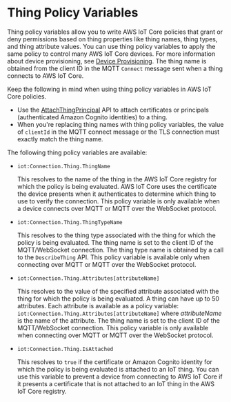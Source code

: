# Thing Policy Variables<a name="thing-policy-variables"></a>

Thing policy variables allow you to write AWS IoT Core policies that grant or deny permissions based on thing properties like thing names, thing types, and thing attribute values\. You can use thing policy variables to apply the same policy to control many AWS IoT Core devices\. For more information about device provisioning, see [Device Provisioning](iot-provision.html)\. The thing name is obtained from the client ID in the MQTT `Connect` message sent when a thing connects to AWS IoT Core\.

Keep the following in mind when using thing policy variables in AWS IoT Core policies\.
+ Use the [AttachThingPrincipal](https://docs.aws.amazon.com/iot/latest/apireference/API_AttachThingPrincipal.html) API to attach certificates or principals \(authenticated Amazon Cognito identities\) to a thing\.
+ When you're replacing thing names with thing policy variables, the value of `clientId` in the MQTT connect message or the TLS connection must exactly match the thing name\.

The following thing policy variables are available:
+ `iot:Connection.Thing.ThingName`

  This resolves to the name of the thing in the AWS IoT Core registry for which the policy is being evaluated\. AWS IoT Core uses the certificate the device presents when it authenticates to determine which thing to use to verify the connection\. This policy variable is only available when a device connects over MQTT or MQTT over the WebSocket protocol\.
+ `iot:Connection.Thing.ThingTypeName`

  This resolves to the thing type associated with the thing for which the policy is being evaluated\. The thing name is set to the client ID of the MQTT/WebSocket connection\. The thing type name is obtained by a call to the `DescribeThing` API\. This policy variable is available only when connecting over MQTT or MQTT over the WebSocket protocol\.
+ `iot:Connection.Thing.Attributes[attributeName]`

  This resolves to the value of the specified attribute associated with the thing for which the policy is being evaluated\. A thing can have up to 50 attributes\. Each attribute is available as a policy variable: `iot:Connection.Thing.Attributes[attributeName]` where *attributeName* is the name of the attribute\. The thing name is set to the client ID of the MQTT/WebSocket connection\. This policy variable is only available when connecting over MQTT or MQTT over the WebSocket protocol\.
+ `iot:Connection.Thing.IsAttached`

  This resolves to `true` if the certificate or Amazon Cognito identity for which the policy is being evaluated is attached to an IoT thing\. You can use this variable to prevent a device from connecting to AWS IoT Core if it presents a certificate that is not attached to an IoT thing in the AWS IoT Core registry\.